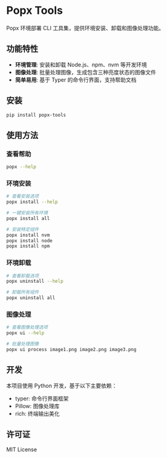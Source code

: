 # Popx Tools

Popx 环境部署 CLI 工具集，提供环境安装、卸载和图像处理功能。

## 功能特性

- **环境管理**: 安装和卸载 Node.js、npm、nvm 等开发环境
- **图像处理**: 批量处理图像，生成包含三种亮度状态的图像文件
- **简单易用**: 基于 Typer 的命令行界面，支持帮助文档

## 安装

```bash
pip install popx-tools
```

## 使用方法

### 查看帮助

```bash
popx --help
```

### 环境安装

```bash
# 查看安装选项
popx install --help

# 一键安装所有环境
popx install all

# 安装特定组件
popx install nvm
popx install node
popx install npm
```

### 环境卸载

```bash
# 查看卸载选项
popx uninstall --help

# 卸载所有组件
popx uninstall all
```

### 图像处理

```bash
# 查看图像处理选项
popx ui --help

# 批量处理图像
popx ui process image1.png image2.png image3.png
```

## 开发

本项目使用 Python 开发，基于以下主要依赖：

- typer: 命令行界面框架
- Pillow: 图像处理库
- rich: 终端输出美化

## 许可证

MIT License
